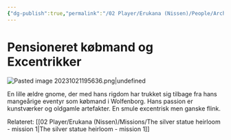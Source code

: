 ```yaml
---
{"dg-publish":true,"permalink":"/02 Player/Erukana (Nissen)/People/Archibald Oddball/"}
---
```


# Pensioneret købmand og Excentrikker 

![Pasted image 20231021195636.png|undefined](/img/user/10%20Attachments/Pasted%20image%2020231021195636.png)

En lille ældre gnome, der med hans rigdom har trukket sig tilbage fra hans mangeårige eventyr som købmand i Wolfenborg. 
Hans passion er kunstværker og oldgamle artefakter. En smule excentrisk men ganske flink.

Relateret: [[02 Player/Erukana (Nissen)/Missions/The silver statue heirloom - mission 1\|The silver statue heirloom - mission 1]]
